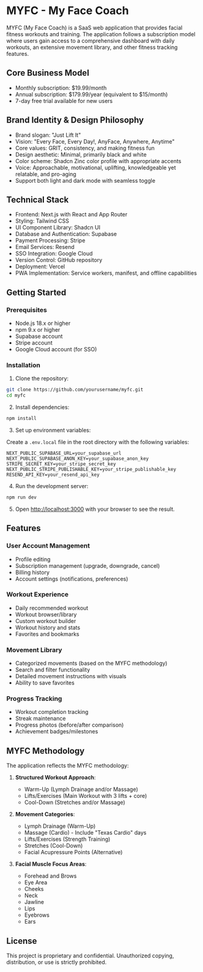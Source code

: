 # MYFC - My Face Coach

MYFC (My Face Coach) is a SaaS web application that provides facial fitness workouts and training. The application follows a subscription model where users gain access to a comprehensive dashboard with daily workouts, an extensive movement library, and other fitness tracking features.

## Core Business Model

- Monthly subscription: $19.99/month
- Annual subscription: $179.99/year (equivalent to $15/month)
- 7-day free trial available for new users

## Brand Identity & Design Philosophy

- Brand slogan: "Just Lift It"
- Vision: "Every Face, Every Day!, AnyFace, Anywhere, Anytime"
- Core values: GRIT, consistency, and making fitness fun
- Design aesthetic: Minimal, primarily black and white
- Color scheme: Shadcn Zinc color profile with appropriate accents
- Voice: Approachable, motivational, uplifting, knowledgeable yet relatable, and pro-aging
- Support both light and dark mode with seamless toggle

## Technical Stack

- Frontend: Next.js with React and App Router
- Styling: Tailwind CSS
- UI Component Library: Shadcn UI
- Database and Authentication: Supabase
- Payment Processing: Stripe
- Email Services: Resend
- SSO Integration: Google Cloud
- Version Control: GitHub repository
- Deployment: Vercel
- PWA Implementation: Service workers, manifest, and offline capabilities

## Getting Started

### Prerequisites

- Node.js 18.x or higher
- npm 9.x or higher
- Supabase account
- Stripe account
- Google Cloud account (for SSO)

### Installation

1. Clone the repository:

```bash
git clone https://github.com/yourusername/myfc.git
cd myfc
```

2. Install dependencies:

```bash
npm install
```

3. Set up environment variables:

Create a `.env.local` file in the root directory with the following variables:

```
NEXT_PUBLIC_SUPABASE_URL=your_supabase_url
NEXT_PUBLIC_SUPABASE_ANON_KEY=your_supabase_anon_key
STRIPE_SECRET_KEY=your_stripe_secret_key
NEXT_PUBLIC_STRIPE_PUBLISHABLE_KEY=your_stripe_publishable_key
RESEND_API_KEY=your_resend_api_key
```

4. Run the development server:

```bash
npm run dev
```

5. Open [http://localhost:3000](http://localhost:3000) with your browser to see the result.

## Features

### User Account Management

- Profile editing
- Subscription management (upgrade, downgrade, cancel)
- Billing history
- Account settings (notifications, preferences)

### Workout Experience

- Daily recommended workout
- Workout browser/library
- Custom workout builder
- Workout history and stats
- Favorites and bookmarks

### Movement Library

- Categorized movements (based on the MYFC methodology)
- Search and filter functionality
- Detailed movement instructions with visuals
- Ability to save favorites

### Progress Tracking

- Workout completion tracking
- Streak maintenance
- Progress photos (before/after comparison)
- Achievement badges/milestones

## MYFC Methodology

The application reflects the MYFC methodology:

1. **Structured Workout Approach**:
   - Warm-Up (Lymph Drainage and/or Massage)
   - Lifts/Exercises (Main Workout with 3 lifts + core)
   - Cool-Down (Stretches and/or Massage)

2. **Movement Categories**:
   - Lymph Drainage (Warm-Up)
   - Massage (Cardio) - Include "Texas Cardio" days
   - Lifts/Exercises (Strength Training)
   - Stretches (Cool-Down)
   - Facial Acupressure Points (Alternative)

3. **Facial Muscle Focus Areas**:
   - Forehead and Brows
   - Eye Area
   - Cheeks
   - Neck
   - Jawline
   - Lips
   - Eyebrows
   - Ears

## License

This project is proprietary and confidential. Unauthorized copying, distribution, or use is strictly prohibited. 